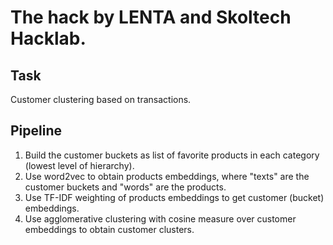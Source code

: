 # The hack by LENTA and Skoltech Hacklab.

## Task
Customer clustering based on transactions.

## Pipeline
1. Build the customer buckets as list of favorite products in each category (lowest level of hierarchy).
2. Use word2vec to obtain products embeddings, where "texts" are the customer buckets and "words" are the products.
3. Use TF-IDF weighting of products embeddings to get customer (bucket) embeddings.
4. Use agglomerative clustering with cosine measure over customer embeddings to obtain customer clusters.
